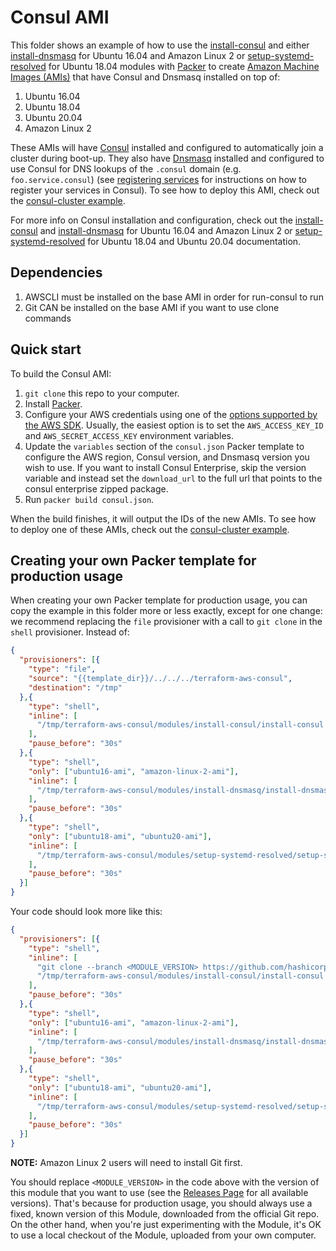 # Consul AMI

This folder shows an example of how to use the [install-consul](https://github.com/hashicorp/terraform-aws-consul/tree/master/modules/install-consul) and 
either [install-dnsmasq](https://github.com/hashicorp/terraform-aws-consul/tree/master/modules/install-dnsmasq) for Ubuntu 16.04 and Amazon Linux 2 or [setup-systemd-resolved](https://github.com/hashicorp/terraform-aws-consul/tree/master/modules/setup-systemd-resolved) for Ubuntu 18.04 modules with [Packer](https://www.packer.io/) to create [Amazon Machine 
Images (AMIs)](http://docs.aws.amazon.com/AWSEC2/latest/UserGuide/AMIs.html) that have Consul and Dnsmasq installed on 
top of:
 
1. Ubuntu 16.04
1. Ubuntu 18.04
1. Ubuntu 20.04
1. Amazon Linux 2

These AMIs will have [Consul](https://www.consul.io/) installed and configured to automatically join a cluster during 
boot-up. They also have [Dnsmasq](http://www.thekelleys.org.uk/dnsmasq/doc.html) installed and configured to use 
Consul for DNS lookups of the `.consul` domain (e.g. `foo.service.consul`) (see [registering 
services](https://www.consul.io/intro/getting-started/services.html) for instructions on how to register your services
in Consul). To see how to deploy this AMI, check out the [consul-cluster example](https://github.com/hashicorp/terraform-aws-consul/tree/master/examples/root-example). 

For more info on Consul installation and configuration, check out the 
[install-consul](https://github.com/hashicorp/terraform-aws-consul/tree/master/modules/install-consul) and [install-dnsmasq](https://github.com/hashicorp/terraform-aws-consul/tree/master/modules/install-dnsmasq) for Ubuntu 16.04 and Amazon Linux 2 or [setup-systemd-resolved](https://github.com/hashicorp/terraform-aws-consul/tree/master/modules/setup-systemd-resolved) for Ubuntu 18.04 and Ubuntu 20.04 documentation.

## Dependencies
1.  AWSCLI must be installed on the base AMI in order for run-consul to run
1.  Git CAN be installed on the base AMI if you want to use clone commands


## Quick start

To build the Consul AMI:

1. `git clone` this repo to your computer.
1. Install [Packer](https://www.packer.io/).
1. Configure your AWS credentials using one of the [options supported by the AWS
   SDK](http://docs.aws.amazon.com/sdk-for-java/v1/developer-guide/credentials.html). Usually, the easiest option is to
   set the `AWS_ACCESS_KEY_ID` and `AWS_SECRET_ACCESS_KEY` environment variables.
1. Update the `variables` section of the `consul.json` Packer template to configure the AWS region, Consul version, and
   Dnsmasq version you wish to use. If you want to install Consul Enterprise, skip the version variable and instead set 
   the `download_url` to the full url that points to the consul enterprise zipped package.
1. Run `packer build consul.json`.

When the build finishes, it will output the IDs of the new AMIs. To see how to deploy one of these AMIs, check out the
[consul-cluster example](https://github.com/hashicorp/terraform-aws-consul/tree/master/examples/root-example).




## Creating your own Packer template for production usage

When creating your own Packer template for production usage, you can copy the example in this folder more or less 
exactly, except for one change: we recommend replacing the `file` provisioner with a call to `git clone` in the `shell` 
provisioner. Instead of:

```json
{
  "provisioners": [{
    "type": "file",
    "source": "{{template_dir}}/../../../terraform-aws-consul",
    "destination": "/tmp"
  },{
    "type": "shell",
    "inline": [
      "/tmp/terraform-aws-consul/modules/install-consul/install-consul --version {{user `consul_version`}}"
    ],
    "pause_before": "30s"
  },{
    "type": "shell",
    "only": ["ubuntu16-ami", "amazon-linux-2-ami"],
    "inline": [
      "/tmp/terraform-aws-consul/modules/install-dnsmasq/install-dnsmasq"
    ],
    "pause_before": "30s"
  },{
    "type": "shell",
    "only": ["ubuntu18-ami", "ubuntu20-ami"],
    "inline": [
      "/tmp/terraform-aws-consul/modules/setup-systemd-resolved/setup-systemd-resolved"
    ],
    "pause_before": "30s"
  }]
}
```

Your code should look more like this:

```json
{
  "provisioners": [{
    "type": "shell",
    "inline": [
      "git clone --branch <MODULE_VERSION> https://github.com/hashicorp/terraform-aws-consul.git /tmp/terraform-aws-consul",
      "/tmp/terraform-aws-consul/modules/install-consul/install-consul --version {{user `consul_version`}}"
    ],
    "pause_before": "30s"
  },{
    "type": "shell",
    "only": ["ubuntu16-ami", "amazon-linux-2-ami"],
    "inline": [
      "/tmp/terraform-aws-consul/modules/install-dnsmasq/install-dnsmasq"
    ],
    "pause_before": "30s"
  },{
    "type": "shell",
    "only": ["ubuntu18-ami", "ubuntu20-ami"],
    "inline": [
      "/tmp/terraform-aws-consul/modules/setup-systemd-resolved/setup-systemd-resolved"
    ],
    "pause_before": "30s"
  }]
}
```

**NOTE:** Amazon Linux 2 users will need to install Git first.

You should replace `<MODULE_VERSION>` in the code above with the version of this module that you want to use (see
the [Releases Page](https://github.com/hashicorp/terraform-aws-consul/releases) for all available versions). That's because for production usage, you should always
use a fixed, known version of this Module, downloaded from the official Git repo. On the other hand, when you're 
just experimenting with the Module, it's OK to use a local checkout of the Module, uploaded from your own 
computer.
